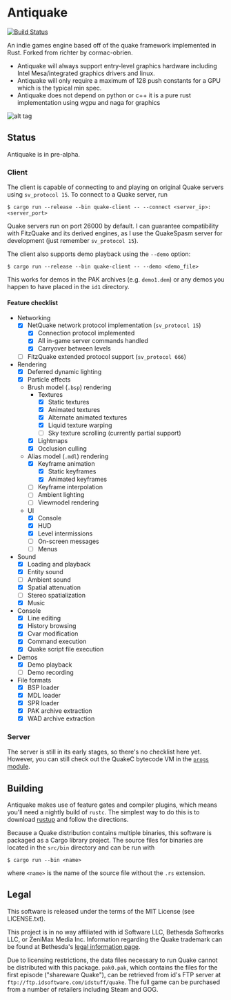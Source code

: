 # Antiquake

[![Build Status](https://travis-ci.org/antiquake-rs/antiquake-rs.svg?branch=dev)](https://travis-ci.org/antiquake-rs/antiquake-rs)

An indie games engine based off of the quake framework implemented in Rust.  Forked from richter by cormac-obrien.

- Antiquake will always support entry-level graphics hardware including Intel Mesa/integrated graphics drivers and linux. 
- Antiquake will only require a maximum of 128 push constants for a GPU which is the typical min spec. 
- Antiquake does not depend on python or c++ it is a pure rust implementation using wgpu and naga for graphics

![alt tag](https://i.imgur.com/25nOENn.png)

## Status

Antiquake is in pre-alpha. 

 


### Client

The client is capable of connecting to and playing on original Quake servers using `sv_protocol 15`.
To connect to a Quake server, run

```
$ cargo run --release --bin quake-client -- --connect <server_ip>:<server_port>
```

Quake servers run on port 26000 by default.
I can guarantee compatibility with FitzQuake and its derived engines, as I use the QuakeSpasm server for development (just remember `sv_protocol 15`).

The client also supports demo playback using the `--demo` option:

```
$ cargo run --release --bin quake-client -- --demo <demo_file>
```

This works for demos in the PAK archives (e.g. `demo1.dem`) or any demos you happen to have placed in the `id1` directory.

#### Feature checklist

- Networking
  - [x] NetQuake network protocol implementation (`sv_protocol 15`)
    - [x] Connection protocol implemented
    - [x] All in-game server commands handled
    - [x] Carryover between levels
  - [ ] FitzQuake extended protocol support (`sv_protocol 666`)
- Rendering
  - [x] Deferred dynamic lighting
  - [x] Particle effects
  - Brush model (`.bsp`) rendering
    - Textures
      - [x] Static textures
      - [x] Animated textures
      - [x] Alternate animated textures
      - [x] Liquid texture warping
      - [ ] Sky texture scrolling (currently partial support)
    - [x] Lightmaps
    - [x] Occlusion culling
  - Alias model (`.mdl`) rendering
    - [x] Keyframe animation
      - [x] Static keyframes
      - [x] Animated keyframes
    - [ ] Keyframe interpolation
    - [ ] Ambient lighting
    - [ ] Viewmodel rendering
  - UI
    - [x] Console
    - [x] HUD
    - [x] Level intermissions
    - [ ] On-screen messages
    - [ ] Menus
- Sound
  - [x] Loading and playback
  - [x] Entity sound
  - [ ] Ambient sound
  - [x] Spatial attenuation
  - [ ] Stereo spatialization
  - [x] Music
- Console
  - [x] Line editing
  - [x] History browsing
  - [x] Cvar modification
  - [x] Command execution
  - [x] Quake script file execution
- Demos
  - [x] Demo playback
  - [ ] Demo recording
- File formats
  - [x] BSP loader
  - [x] MDL loader
  - [x] SPR loader
  - [x] PAK archive extraction
  - [x] WAD archive extraction

### Server

The server is still in its early stages, so there's no checklist here yet.
However, you can still check out the QuakeC bytecode VM in the [`progs` module](https://github.com/cormac-obrien/richter/blob/devel/src/server/progs/mod.rs).

## Building

Antiquake makes use of feature gates and compiler plugins, which means you'll need a nightly build of
`rustc`. The simplest way to do this is to download [rustup](https://www.rustup.rs/) and follow the
directions.

Because a Quake distribution contains multiple binaries, this software is packaged as a Cargo
library project. The source files for binaries are located in the `src/bin` directory and can be run
with

    $ cargo run --bin <name>

where `<name>` is the name of the source file without the `.rs` extension.

## Legal

This software is released under the terms of the MIT License (see LICENSE.txt).

This project is in no way affiliated with id Software LLC, Bethesda Softworks LLC, or ZeniMax Media
Inc. Information regarding the Quake trademark can be found at Bethesda's [legal information
page](https://bethesda.net/en/document/legal-information).

Due to licensing restrictions, the data files necessary to run Quake cannot be distributed with this
package. `pak0.pak`, which contains the files for the first episode ("shareware Quake"), can be
retrieved from id's FTP server at `ftp://ftp.idsoftware.com/idstuff/quake`. The full game can be
purchased from a number of retailers including Steam and GOG.
